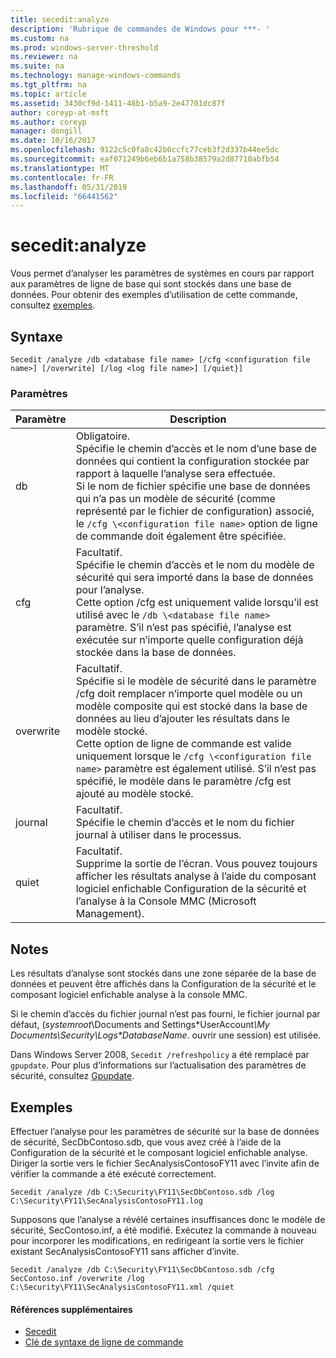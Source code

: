 ```yaml
---
title: secedit:analyze
description: 'Rubrique de commandes de Windows pour ***- '
ms.custom: na
ms.prod: windows-server-threshold
ms.reviewer: na
ms.suite: na
ms.technology: manage-windows-commands
ms.tgt_pltfrm: na
ms.topic: article
ms.assetid: 3430cf9d-1411-48b1-b5a9-2e47701dc87f
author: coreyp-at-msft
ms.author: coreyp
manager: dongill
ms.date: 10/16/2017
ms.openlocfilehash: 9122c5c0fa8c42b0ccfc77ceb3f2d337b44ee5dc
ms.sourcegitcommit: eaf071249b6eb6b1a758b38579a2d87710abfb54
ms.translationtype: MT
ms.contentlocale: fr-FR
ms.lasthandoff: 05/31/2019
ms.locfileid: "66441562"
---
```

# <a name="seceditanalyze"></a>secedit:analyze



Vous permet d’analyser les paramètres de systèmes en cours par rapport aux paramètres de ligne de base qui sont stockés dans une base de données. Pour obtenir des exemples d’utilisation de cette commande, consultez [exemples](#BKMK_Examples).

## <a name="syntax"></a>Syntaxe

```
Secedit /analyze /db <database file name> [/cfg <configuration file name>] [/overwrite] [/log <log file name>] [/quiet}]
```

### <a name="parameters"></a>Paramètres

|Paramètre|Description|
|---------|-----------|
|db|Obligatoire.</br>Spécifie le chemin d’accès et le nom d’une base de données qui contient la configuration stockée par rapport à laquelle l’analyse sera effectuée.</br>Si le nom de fichier spécifie une base de données qui n’a pas un modèle de sécurité (comme représenté par le fichier de configuration) associé, le `/cfg \<configuration file name>` option de ligne de commande doit également être spécifiée.|
|cfg|Facultatif.</br>Spécifie le chemin d’accès et le nom du modèle de sécurité qui sera importé dans la base de données pour l’analyse.</br>Cette option /cfg est uniquement valide lorsqu’il est utilisé avec le `/db \<database file name>` paramètre. S’il n’est pas spécifié, l’analyse est exécutée sur n’importe quelle configuration déjà stockée dans la base de données.|
|overwrite|Facultatif.</br>Spécifie si le modèle de sécurité dans le paramètre /cfg doit remplacer n’importe quel modèle ou un modèle composite qui est stocké dans la base de données au lieu d’ajouter les résultats dans le modèle stocké.</br>Cette option de ligne de commande est valide uniquement lorsque le `/cfg \<configuration file name>` paramètre est également utilisé. S’il n’est pas spécifié, le modèle dans le paramètre /cfg est ajouté au modèle stocké.|
|journal|Facultatif.</br>Spécifie le chemin d’accès et le nom du fichier journal à utiliser dans le processus.|
|quiet|Facultatif.</br>Supprime la sortie de l’écran. Vous pouvez toujours afficher les résultats analyse à l’aide du composant logiciel enfichable Configuration de la sécurité et l’analyse à la Console MMC (Microsoft Management).|

## <a name="remarks"></a>Notes

Les résultats d’analyse sont stockés dans une zone séparée de la base de données et peuvent être affichés dans la Configuration de la sécurité et le composant logiciel enfichable analyse à la console MMC.

Si le chemin d’accès du fichier journal n’est pas fourni, le fichier journal par défaut, (*systemroot*\Documents and Settings\*UserAccount<em>\My Documents\Security\Logs\*DatabaseName</em>. ouvrir une session) est utilisée.

Dans Windows Server 2008, `Secedit /refreshpolicy` a été remplacé par `gpupdate`. Pour plus d’informations sur l’actualisation des paramètres de sécurité, consultez [Gpupdate](gpupdate.md).

## <a name="BKMK_Examples"></a>Exemples

Effectuer l’analyse pour les paramètres de sécurité sur la base de données de sécurité, SecDbContoso.sdb, que vous avez créé à l’aide de la Configuration de la sécurité et le composant logiciel enfichable analyse. Diriger la sortie vers le fichier SecAnalysisContosoFY11 avec l’invite afin de vérifier la commande a été exécuté correctement.
```
Secedit /analyze /db C:\Security\FY11\SecDbContoso.sdb /log C:\Security\FY11\SecAnalysisContosoFY11.log
```
Supposons que l’analyse a révélé certaines insuffisances donc le modèle de sécurité, SecContoso.inf, a été modifié. Exécutez la commande à nouveau pour incorporer les modifications, en redirigeant la sortie vers le fichier existant SecAnalysisContosoFY11 sans afficher d’invite.
```
Secedit /analyze /db C:\Security\FY11\SecDbContoso.sdb /cfg SecContoso.inf /overwrite /log C:\Security\FY11\SecAnalysisContosoFY11.xml /quiet
```

#### <a name="additional-references"></a>Références supplémentaires

-   [Secedit](secedit.md)
-   [Clé de syntaxe de ligne de commande](command-line-syntax-key.md)